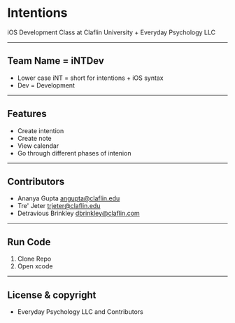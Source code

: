 # Intentions

iOS Development Class at Claflin University + Everyday Psychology LLC

---
## Team Name = iNTDev
- Lower case iNT = short for intentions + iOS syntax
- Dev = Development

---
## Features
- Create intention
- Create note
- View calendar
- Go through different phases of intenion

---
## Contributors
* Ananya Gupta <angupta@claflin.edu>
* Tre' Jeter <trjeter@claflin.edu>
* Detravious Brinkley <dbrinkley@claflin.com>

---
## Run Code
1.	Clone Repo
2.  Open xcode

---
## License & copyright
- Everyday Psychology LLC and Contributors
